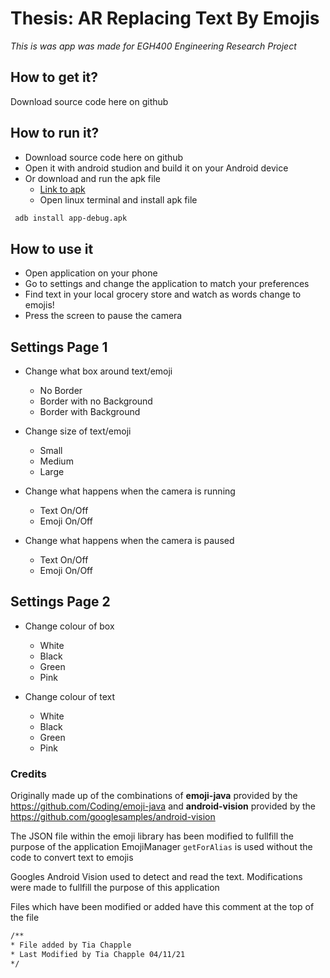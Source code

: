 # Thesis: AR Replacing Text By Emojis
*This is was app was made for EGH400 Engineering Research Project* 

## How to get it? 
Download source code here on github 

## How to run it?
* Download source code here on github 
* Open it with android studion and build it on your Android device
* Or download and run the apk file 
   * [Link to apk](app/build/outputs/apk/debug)
   * Open linux terminal and install apk file
 ```xml
  adb install app-debug.apk  
```

## How to use it 
* Open application on your phone
* Go to settings and change the application to match your preferences 
* Find text in your local grocery store and watch as words change to emojis!
* Press the screen to pause the camera

## Settings Page 1
* Change what box around text/emoji
  * No Border
  * Border with no Background
  * Border with Background  
  
* Change size of text/emoji
  * Small
  * Medium
  * Large
  
* Change what happens when the camera is running 
  * Text On/Off
  * Emoji On/Off

* Change what happens when the camera is paused 
  * Text On/Off
  * Emoji On/Off
  
## Settings Page 2
* Change colour of box 
  * White
  * Black
  * Green 
  * Pink 
  
* Change colour of text 
  * White
  * Black
  * Green 
  * Pink






### Credits
Originally made up of the combinations of 
**emoji-java** provided by the https://github.com/Coding/emoji-java and **android-vision** provided by the https://github.com/googlesamples/android-vision

The JSON file within the emoji library has been modified to fullfill the purpose of the application 
EmojiManager  `getForAlias` is used without the code to convert text to emojis

Googles Android Vision used to detect and read the text. Modifications were made to fullfill the purpose of this application  

Files which have been modified or added have this comment at the top of the file 
 ```xml
/**
 * File added by Tia Chapple
 * Last Modified by Tia Chapple 04/11/21
 */
```

